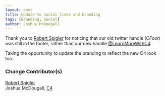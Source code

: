 ```yaml
---
layout: post
title: Update to social links and branding
tags: [Branding, Social]
author: Joshua McDougall
---
```


Thank you to [Robert Spigler](https://github.com/Rspigler) for noticing that our old twitter handle (_CFour_) was still in the footer, rather than our new handle [@LearnMoreWithC4](https://twitter.com/LearnMoreWithC4).

Taking the oppurtunity to update the branding to reflect the new C4 look too.  

### Change Contributor(s)

[Robert Spigler](https://github.com/Rspigler) 
<br> Joshua McDougall, [C4](https://cryptoconsortium.org) 


